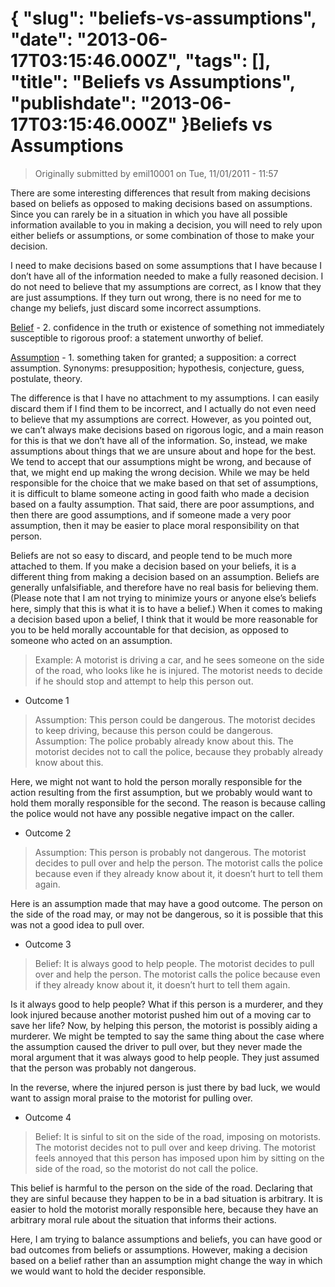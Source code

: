 {
    "slug": "beliefs-vs-assumptions",
    "date": "2013-06-17T03:15:46.000Z",
    "tags": [],
    "title": "Beliefs vs Assumptions",
    "publishdate": "2013-06-17T03:15:46.000Z"
}Beliefs vs Assumptions
======================




<blockquote>
  <p>Originally submitted by emil10001 on Tue, 11/01/2011 - 11:57</p>
</blockquote>

<p>There are some interesting differences that result from making decisions based on beliefs as opposed to making decisions based on assumptions. Since you can rarely be in a situation in which you have all possible information available to you in making a decision, you will need to rely upon either beliefs or assumptions, or some combination of those to make your decision.</p>

<p>I need to make decisions based on some assumptions that I have because I don&rsquo;t have all of the information needed to make a fully reasoned decision. I do not need to believe that my assumptions are correct, as I know that they are just assumptions. If they turn out wrong, there is no need for me to change my beliefs, just discard some incorrect assumptions.</p>

<p><a href="http://dictionary.reference.com/browse/belief" target="_blank">Belief</a> - 2. confidence in the truth or existence of something not immediately susceptible to rigorous proof: a statement unworthy of belief.</p>

<p><a href="http://dictionary.reference.com/browse/assumption" target="_blank">Assumption</a> - 1. something taken for granted; a supposition: a correct assumption. Synonyms: presupposition; hypothesis, conjecture, guess, postulate, theory.</p>

<p>The difference is that I have no attachment to my assumptions. I can easily discard them if I find them to be incorrect, and I actually do not even need to believe that my assumptions are correct. However, as you pointed out, we can&rsquo;t always make decisions based on rigorous logic, and a main reason for this is that we don&rsquo;t have all of the information. So, instead, we make assumptions about things that we are unsure about and hope for the best. We tend to accept that our assumptions might be wrong, and because of that, we might end up making the wrong decision. While we may be held responsible for the choice that we make based on that set of assumptions, it is difficult to blame someone acting in good faith who made a decision based on a faulty assumption. That said, there are poor assumptions, and then there are good assumptions, and if someone made a very poor assumption, then it may be easier to place moral responsibility on that person.</p>

<p>Beliefs are not so easy to discard, and people tend to be much more attached to them. If you make a decision based on your beliefs, it is a different thing from making a decision based on an assumption. Beliefs are generally unfalsifiable, and therefore have no real basis for believing them. (Please note that I am not trying to minimize yours or anyone else&rsquo;s beliefs here, simply that this is what it is to have a belief.) When it comes to making a decision based upon a belief, I think that it would be more reasonable for you to be held morally accountable for that decision, as opposed to someone who acted on an assumption.</p>

<blockquote>
  <p>Example: A motorist is driving a car, and he sees someone on the side of the road, who looks like he is injured. The motorist needs to decide if he should stop and attempt to help this person out.</p>
</blockquote>

<ul><li>Outcome 1</li>
</ul><blockquote>
  <p>Assumption: This person could be dangerous.
  The motorist decides to keep driving, because this person could be dangerous.
  Assumption: The police probably already know about this.
  The motorist decides not to call the police, because they probably already know about this.</p>
</blockquote>

<p>Here, we might not want to hold the person morally responsible for the action resulting from the first assumption, but we probably would want to hold them morally responsible for the second. The reason is because calling the police would not have any possible negative impact on the caller.</p>

<ul><li>Outcome 2</li>
</ul><blockquote>
  <p>Assumption: This person is probably not dangerous.
  The motorist decides to pull over and help the person. The motorist calls the police because even if they already know about it, it doesn&rsquo;t hurt to tell them again.</p>
</blockquote>

<p>Here is an assumption made that may have a good outcome. The person on the side of the road may, or may not be dangerous, so it is possible that this was not a good idea to pull over.</p>

<ul><li>Outcome 3</li>
</ul><blockquote>
  <p>Belief: It is always good to help people.
  The motorist decides to pull over and help the person. The motorist calls the police because even if they already know about it, it doesn&rsquo;t hurt to tell them again.</p>
</blockquote>

<p>Is it always good to help people? What if this person is a murderer, and they look injured because another motorist pushed him out of a moving car to save her life? Now, by helping this person, the motorist is possibly aiding a murderer. We might be tempted to say the same thing about the case where the assumption caused the driver to pull over, but they never made the moral argument that it was always good to help people. They just assumed that the person was probably not dangerous.</p>

<p>In the reverse, where the injured person is just there by bad luck, we would want to assign moral praise to the motorist for pulling over.</p>

<ul><li>Outcome 4</li>
</ul><blockquote>
  <p>Belief: It is sinful to sit on the side of the road, imposing on motorists.
  The motorist decides not to pull over and keep driving. The motorist feels annoyed that this person has imposed upon him by sitting on the side of the road, so the motorist do not call the police.</p>
</blockquote>

<p>This belief is harmful to the person on the side of the road. Declaring that they are sinful because they happen to be in a bad situation is arbitrary. It is easier to hold the motorist morally responsible here, because they have an arbitrary moral rule about the situation that informs their actions.</p>

<p>Here, I am trying to balance assumptions and beliefs, you can have good or bad outcomes from beliefs or assumptions. However, making a decision based on a belief rather than an assumption might change the way in which we would want to hold the decider responsible.</p>
